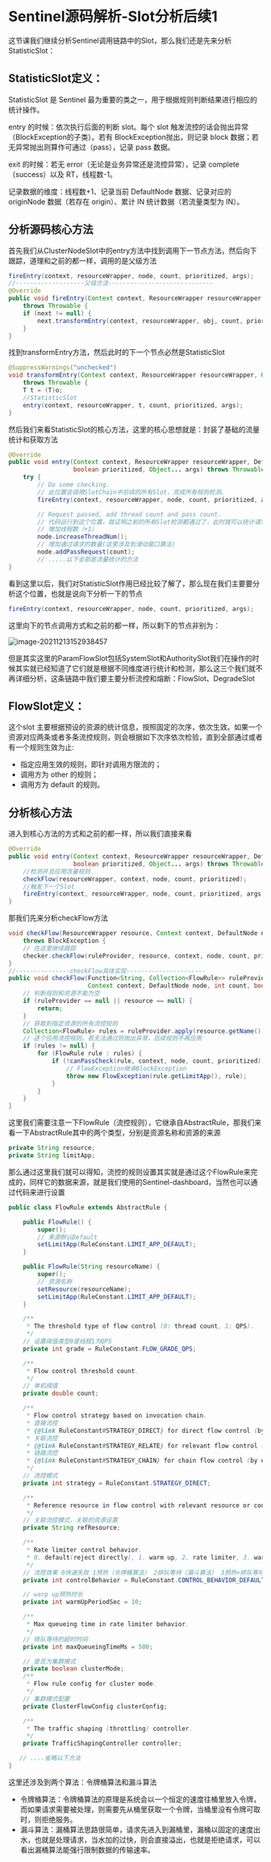 # Sentinel源码解析-Slot分析后续1

这节课我们继续分析Sentinel调用链路中的Slot，那么我们还是先来分析StatisticSlot：

## StatisticSlot定义：

StatisticSlot 是 Sentinel 最为重要的类之一，用于根据规则判断结果进行相应的统计操作。

entry 的时候：依次执行后面的判断 slot。每个 slot 触发流控的话会抛出异常（BlockException的子类）。若有 BlockException抛出，则记录 block 数据；若无异常抛出则算作可通过（pass），记录 pass 数据。

exit 的时候：若无 error（无论是业务异常还是流控异常），记录 complete（success）以及 RT，线程数-1。

记录数据的维度：线程数+1、记录当前 DefaultNode 数据、记录对应的 originNode 数据（若存在 origin）、累计 IN 统计数据（若流量类型为 IN）。

## 分析源码核心方法

首先我们从ClusterNodeSlot中的entry方法中找到调用下一节点方法，然后向下跟踪，道理和之前的都一样，调用的是父级方法

```java
fireEntry(context, resourceWrapper, node, count, prioritized, args);
//-------------------父级方法-----------------------------
@Override
public void fireEntry(Context context, ResourceWrapper resourceWrapper, Object obj, int count, boolean prioritized, Object... args)
    throws Throwable {
    if (next != null) {
        next.transformEntry(context, resourceWrapper, obj, count, prioritized, args);
    }
}    
```

找到transformEntry方法，然后此时的下一个节点必然是StatisticSlot

```java
@SuppressWarnings("unchecked")
void transformEntry(Context context, ResourceWrapper resourceWrapper, Object o, int count, boolean prioritized, Object... args)
    throws Throwable {
    T t = (T)o;
    //StatisticSlot
    entry(context, resourceWrapper, t, count, prioritized, args);
}
```

然后我们来看StatisticSlot的核心方法，这里的核心思想就是：封装了基础的流量统计和获取方法

```java
@Override
public void entry(Context context, ResourceWrapper resourceWrapper, DefaultNode node, int count,
                  boolean prioritized, Object... args) throws Throwable {
    try {
        // Do some checking.
        // 此位置会调用SlotChain中后续的所有Slot，完成所有规则检测。
        fireEntry(context, resourceWrapper, node, count, prioritized, args);

        // Request passed, add thread count and pass count.
        // 代码运行到这个位置，就证明之前的所有Slot检测都通过了，此时就可以统计请求的相应数据了。
        // 增加线程数（+1）
        node.increaseThreadNum();
        // 增加通过请求的数量(这里涉及到滑动窗口算法)
        node.addPassRequest(count);
		// .....以下全部是流量统计的方法
}
```

看到这里以后，我们对StatisticSlot作用已经比较了解了，那么现在我们主要要分析这个位置，也就是说向下分析一下的节点

```java
fireEntry(context, resourceWrapper, node, count, prioritized, args);
```

这里向下的节点调用方式和之前的都一样，所以剩下的节点非别为：

![image-20211213152938457](image-20211213152938457.png)

但是其实这里的ParamFlowSlot包括SystemSlot和AuthoritySlot我们在操作的时候其实就已经知道了它们就是根据不同维度进行统计和检测，那么这三个我们就不再详细分析，这条链路中我们要主要分析流控和熔断：FlowSlot、DegradeSlot

## FlowSlot定义：

这个slot 主要根据预设的资源的统计信息，按照固定的次序，依次生效。如果一个资源对应两条或者多条流控规则，则会根据如下次序依次检验，直到全部通过或者有一个规则生效为止:

- 指定应用生效的规则，即针对调用方限流的；
- 调用方为 other 的规则；
- 调用方为 default 的规则。

## 分析核心方法

进入到核心方法的方式和之前的都一样，所以我们直接来看

```java
@Override
public void entry(Context context, ResourceWrapper resourceWrapper, DefaultNode node, int count,
                  boolean prioritized, Object... args) throws Throwable {
    //检测并且应用流量规则
    checkFlow(resourceWrapper, context, node, count, prioritized);
    //触发下一个Slot
    fireEntry(context, resourceWrapper, node, count, prioritized, args);
}
```

那我们先来分析checkFlow方法

```java
void checkFlow(ResourceWrapper resource, Context context, DefaultNode node, int count, boolean prioritized)
    throws BlockException {
    // 在这里继续跟踪
    checker.checkFlow(ruleProvider, resource, context, node, count, prioritized);
}
//---------------checkFlow具体实现----------------------
public void checkFlow(Function<String, Collection<FlowRule>> ruleProvider, ResourceWrapper resource,
                      Context context, DefaultNode node, int count, boolean prioritized) throws BlockException {
    // 判断规则和资源不能为空
    if (ruleProvider == null || resource == null) {
        return;
    }
    // 获取到指定资源的所有流控规则
    Collection<FlowRule> rules = ruleProvider.apply(resource.getName());
    // 逐个应用流控规则。若无法通过则抛出异常，后续规则不再应用
    if (rules != null) {
        for (FlowRule rule : rules) {
            if (!canPassCheck(rule, context, node, count, prioritized)) {
                // FlowException继承BlockException
                throw new FlowException(rule.getLimitApp(), rule);
            }
        }
    }
}
```

这里我们需要注意一下FlowRule（流控规则），它继承自AbstractRule，那我们来看一下AbstractRule其中的两个类型，分别是资源名称和资源的来源

```java
private String resource;
private String limitApp;
```

那么通过这里我们就可以得知，流控的规则设置其实就是通过这个FlowRule来完成的，同样它的数据来源，就是我们使用的Sentinel-dashboard，当然也可以通过代码来进行设置

```java
public class FlowRule extends AbstractRule {

    public FlowRule() {
        super();
        // 来源默认Default
        setLimitApp(RuleConstant.LIMIT_APP_DEFAULT);
    }

    public FlowRule(String resourceName) {
        super();
        // 资源名称
        setResource(resourceName);
        setLimitApp(RuleConstant.LIMIT_APP_DEFAULT);
    }

    /**
     * The threshold type of flow control (0: thread count, 1: QPS).
     */
    // 设置阈值类型0是线程1为QPS
    private int grade = RuleConstant.FLOW_GRADE_QPS;

    /**
     * Flow control threshold count.
     */
    // 单机阈值
    private double count;

    /**
     * Flow control strategy based on invocation chain.
     * 直接流控
     * {@link RuleConstant#STRATEGY_DIRECT} for direct flow control (by origin);
     * 关联流控
     * {@link RuleConstant#STRATEGY_RELATE} for relevant flow control (with relevant resource);
     * 链路流控
     * {@link RuleConstant#STRATEGY_CHAIN} for chain flow control (by entrance resource).
     */
    // 流控模式
    private int strategy = RuleConstant.STRATEGY_DIRECT;

    /**
     * Reference resource in flow control with relevant resource or context.
     */
    // 关联流控模式，关联的资源设置
    private String refResource;

    /**
     * Rate limiter control behavior.
     * 0. default(reject directly), 1. warm up, 2. rate limiter, 3. warm up + rate limiter
     */
    // 流控效果 0快速失败 1预热（令牌桶算法） 2排队等待（漏斗算法） 3预热+排队等待（目前控制台没有）
    private int controlBehavior = RuleConstant.CONTROL_BEHAVIOR_DEFAULT;

    // warp up预热时长
    private int warmUpPeriodSec = 10;

    /**
     * Max queueing time in rate limiter behavior.
     */
    // 排队等待的超时时间
    private int maxQueueingTimeMs = 500;

    // 是否为集群模式
    private boolean clusterMode;
    /**
     * Flow rule config for cluster mode.
     */
    // 集群模式配置
    private ClusterFlowConfig clusterConfig;

    /**
     * The traffic shaping (throttling) controller.
     */
    private TrafficShapingController controller;

   // ....省略以下方法
}

```

这里还涉及到两个算法：令牌桶算法和漏斗算法

- 令牌桶算法：令牌桶算法的原理是系统会以一个恒定的速度往桶里放入令牌，而如果请求需要被处理，则需要先从桶里获取一个令牌，当桶里没有令牌可取时，则拒绝服务。
- 漏斗算法：漏桶算法思路很简单，请求先进入到漏桶里，漏桶以固定的速度出水，也就是处理请求，当水加的过快，则会直接溢出，也就是拒绝请求，可以看出漏桶算法能强行限制数据的传输速率。



